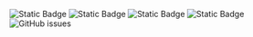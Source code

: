 ![Static Badge](https://img.shields.io/badge/blacklists-60-000000) ![Static Badge](https://img.shields.io/badge/blacklisted-2779116-cc0000) ![Static Badge](https://img.shields.io/badge/whitelisted-2242-00CC00) ![Static Badge](https://img.shields.io/badge/streaming_blacklist-28106-000000) ![GitHub issues](https://img.shields.io/github/issues/fabriziosalmi/blacklists)
